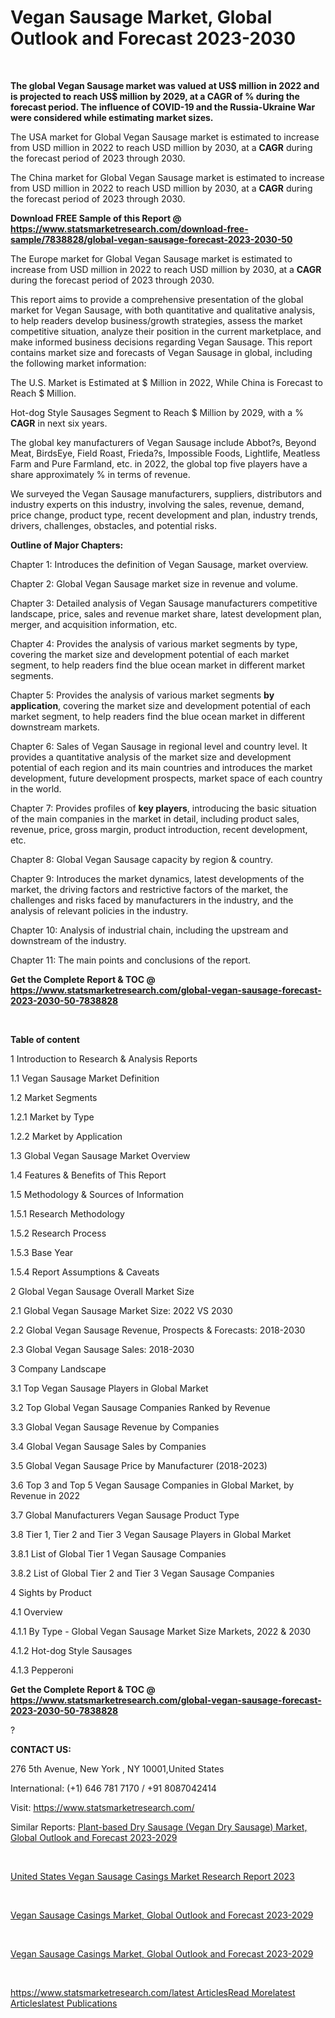 <h1>Vegan Sausage Market, Global Outlook and Forecast 2023-2030</h1><br/><p><strong>The global Vegan Sausage market was valued at US$ million in 2022 and is projected to reach US$ million by 2029, at a <strong>CAGR</strong> of % during the forecast period. The influence of COVID-19 and the Russia-Ukraine War were considered while estimating market sizes.</strong></p>
 
 
 
 <p>The USA market for Global Vegan Sausage market is estimated to increase from USD million in 2022 to reach USD million by 2030, at a <strong>CAGR</strong> during the forecast period of 2023 through 2030.</p>
 
 
 
 <p>The China market for Global Vegan Sausage market is estimated to increase from USD million in 2022 to reach USD million by 2030, at a <strong>CAGR</strong> during the forecast period of 2023 through 2030.</p>
 
 
 
 <p><strong>Download FREE Sample of this Report @ <a href="https://www.statsmarketresearch.com/download-free-sample/7838828/global-vegan-sausage-forecast-2023-2030-50">https://www.statsmarketresearch.com/download-free-sample/7838828/global-vegan-sausage-forecast-2023-2030-50</a></strong></p>
 
 
 
 <p>The Europe market for Global Vegan Sausage market is estimated to increase from USD million in 2022 to reach USD million by 2030, at a <strong>CAGR</strong> during the forecast period of 2023 through 2030.</p>
 
 
 
 <p>This report aims to provide a comprehensive presentation of the global market for Vegan Sausage, with both quantitative and qualitative analysis, to help readers develop business/growth strategies, assess the market competitive situation, analyze their position in the current marketplace, and make informed business decisions regarding Vegan Sausage. This report contains market size and forecasts of Vegan Sausage in global, including the following market information:</p>
 
 
 
 <p>The U.S. Market is Estimated at $ Million in 2022, While China is Forecast to Reach $ Million.</p>
 
 
 
 <p>Hot-dog Style Sausages Segment to Reach $ Million by 2029, with a % <strong>CAGR</strong> in next six years.</p>
 
 
 
 <p>The global key manufacturers of Vegan Sausage include Abbot?s, Beyond Meat, BirdsEye, Field Roast, Frieda?s, Impossible Foods, Lightlife, Meatless Farm and Pure Farmland, etc. in 2022, the global top five players have a share approximately % in terms of revenue.</p>
 
 
 
 <p>We surveyed the Vegan Sausage manufacturers, suppliers, distributors and industry experts on this industry, involving the sales, revenue, demand, price change, product type, recent development and plan, industry trends, drivers, challenges, obstacles, and potential risks.</p>
 
 
 
 <p><strong>Outline of Major Chapters:</strong></p>
 
 
 
 <p>Chapter 1: Introduces the definition of Vegan Sausage, market overview.</p>
 
 
 
 <p>Chapter 2: Global Vegan Sausage market size in revenue and volume.</p>
 
 
 
 <p>Chapter 3: Detailed analysis of Vegan Sausage manufacturers competitive landscape, price, sales and revenue market share, latest development plan, merger, and acquisition information, etc.</p>
 
 
 
 <p>Chapter 4: Provides the analysis of various market segments by type, covering the market size and development potential of each market segment, to help readers find the blue ocean market in different market segments.</p>
 
 
 
 <p>Chapter 5: Provides the analysis of various market segments <strong>by application</strong>, covering the market size and development potential of each market segment, to help readers find the blue ocean market in different downstream markets.</p>
 
 
 
 <p>Chapter 6: Sales of Vegan Sausage in regional level and country level. It provides a quantitative analysis of the market size and development potential of each region and its main countries and introduces the market development, future development prospects, market space of each country in the world.</p>
 
 
 
 <p>Chapter 7: Provides profiles of <strong>key players</strong>, introducing the basic situation of the main companies in the market in detail, including product sales, revenue, price, gross margin, product introduction, recent development, etc.</p>
 
 
 
 <p>Chapter 8: Global Vegan Sausage capacity by region & country.</p>
 
 
 
 <p>Chapter 9: Introduces the market dynamics, latest developments of the market, the driving factors and restrictive factors of the market, the challenges and risks faced by manufacturers in the industry, and the analysis of relevant policies in the industry.</p>
 
 
 
 <p>Chapter 10: Analysis of industrial chain, including the upstream and downstream of the industry.</p>
 
 
 
 <p>Chapter 11: The main points and conclusions of the report.</p>
 
 
 
 <div><b>Get the Complete Report & TOC @ <a href="https://www.statsmarketresearch.com/global-vegan-sausage-forecast-2023-2030-50-7838828">https://www.statsmarketresearch.com/global-vegan-sausage-forecast-2023-2030-50-7838828</a></b></div>
 
 
 
 <p><br />
 
 <b>Table of content</b></p>
 
 
 
 <p>1 Introduction to Research & Analysis Reports<br />
 
 1.1 Vegan Sausage Market Definition<br />
 
 1.2 Market Segments<br />
 
 1.2.1 Market by Type<br />
 
 1.2.2 Market by Application<br />
 
 1.3 Global Vegan Sausage Market Overview<br />
 
 1.4 Features & Benefits of This Report<br />
 
 1.5 Methodology & Sources of Information<br />
 
 1.5.1 Research Methodology<br />
 
 1.5.2 Research Process<br />
 
 1.5.3 Base Year<br />
 
 1.5.4 Report Assumptions & Caveats<br />
 
 2 Global Vegan Sausage Overall Market Size<br />
 
 2.1 Global Vegan Sausage Market Size: 2022 VS 2030<br />
 
 2.2 Global Vegan Sausage Revenue, Prospects & Forecasts: 2018-2030<br />
 
 2.3 Global Vegan Sausage Sales: 2018-2030<br />
 
 3 Company Landscape<br />
 
 3.1 Top Vegan Sausage Players in Global Market<br />
 
 3.2 Top Global Vegan Sausage Companies Ranked by Revenue<br />
 
 3.3 Global Vegan Sausage Revenue by Companies<br />
 
 3.4 Global Vegan Sausage Sales by Companies<br />
 
 3.5 Global Vegan Sausage Price by Manufacturer (2018-2023)<br />
 
 3.6 Top 3 and Top 5 Vegan Sausage Companies in Global Market, by Revenue in 2022<br />
 
 3.7 Global Manufacturers Vegan Sausage Product Type<br />
 
 3.8 Tier 1, Tier 2 and Tier 3 Vegan Sausage Players in Global Market<br />
 
 3.8.1 List of Global Tier 1 Vegan Sausage Companies<br />
 
 3.8.2 List of Global Tier 2 and Tier 3 Vegan Sausage Companies<br />
 
 4 Sights by Product<br />
 
 4.1 Overview<br />
 
 4.1.1 By Type - Global Vegan Sausage Market Size Markets, 2022 & 2030<br />
 
 4.1.2 Hot-dog Style Sausages<br />
 
 4.1.3 Pepperoni</p>
 
 
 
 <div><b>Get the Complete Report & TOC @ <a href="https://www.statsmarketresearch.com/global-vegan-sausage-forecast-2023-2030-50-7838828">https://www.statsmarketresearch.com/global-vegan-sausage-forecast-2023-2030-50-7838828</a></b></div>
 
 
 
 <p>? </p>
 
 
 
 <p><b>CONTACT US:</b><br />
 
 276 5th Avenue, New York , NY 10001,United States<br />
 
 International: (+1) 646 781 7170 / +91 8087042414<br />
 
 Visit: <a href="https://www.statsmarketresearch.com/">https://www.statsmarketresearch.com/</a><br />
 
 Similar Reports: <a href="https://www.statsmarketresearch.com/global-vegan-sausage-forecast-2023-2030-50-7838828">Plant-based Dry Sausage (Vegan Dry Sausage) Market, Global Outlook and Forecast 2023-2029</a><br />
 
 <br />
 
 <a href="https://www.statsmarketresearch.com/global-vegan-sausage-forecast-2023-2030-50-7838828">United States Vegan Sausage Casings Market Research Report 2023</a><br />
 
 <br />
 
 <a href="https://www.statsmarketresearch.com/global-vegan-sausage-forecast-2023-2030-50-7838828">Vegan Sausage Casings Market, Global Outlook and Forecast 2023-2029</a><br />
 
 <br />
 
 <a href="https://www.statsmarketresearch.com/global-vegan-sausage-forecast-2023-2030-50-7838828">Vegan Sausage Casings Market, Global Outlook and Forecast 2023-2029</a><br />
 
 <br />
 
 <a href="https://gyeongbokgung.com">https://www.statsmarketresearch.com/</a><a href="https://hallyeomaritime.com">latest Articles</a><a href="https://jingwansa.com">Read More</a><a href="https://nguoiviet.jp/">latest Articles</a><a href="https://www.intelmarketresearch.com/">latest Publications</a></p>